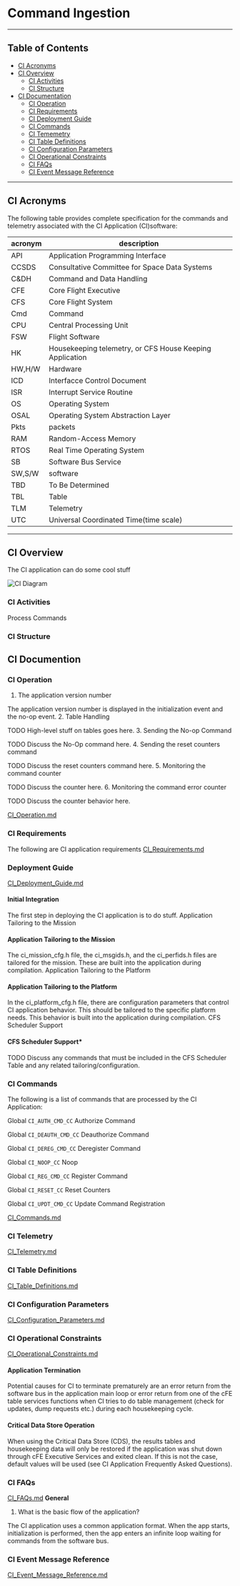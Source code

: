 # Command Ingestion

***
## Table of Contents

* [CI Acronyms](#ci-acronyms)
* [CI Overview](#ci-overview)
  * [CI Activities](#ci-activities)
  * [CI Structure](#ci-structure)
* [CI Documentation](#ci-documentation)
  * [CI Operation](#ci-operation:)
  * [CI Requirements](#ci-requirements:)
  * [CI Deployment Guide](#ci-deployment-guide:)
  * [CI Commands](#ci-commands:)
  * [CI Tememetry](#ci-telemetry:)
  * [CI Table Definitions](#ci-table-definitions:)
  * [CI Configuration Parameters](#ci-configuration-parameters:)
  * [CI Operational Constraints](#ci-operational-constraints:)
  * [CI FAQs](#ci-faqs:)
  * [CI Event Message Reference](#ci-event-message-reference:)
***
## CI Acronyms

The following table provides complete specification for the commands and telemetry associated with the CI Application (CI)software:

|acronym| description						 |
| ----- | ------------------------------------------------------ |
|API	|Application Programming Interface			 |
|CCSDS	|Consultative Committee for Space Data Systems		 |
|C&DH	|Command and Data Handling				 |
|CFE	|Core Flight Executive					 |
|CFS	|Core Flight System					 |
|Cmd	|Command						 |
|CPU	|Central Processing Unit				 |
|FSW	|Flight Software					 |
|HK	|Housekeeping telemetry, or CFS House Keeping Application|
|HW,H/W	|Hardware						 |
|ICD	|Interfacce Control Document				 |
|ISR	|Interrupt Service Routine				 |
|OS	|Operating System					 |
|OSAL	| Operating System Abstraction Layer			 |
|Pkts	|packets						 |
|RAM 	|Random-Access Memory					 |
|RTOS	|Real Time Operating System				 |
|SB	|Software Bus Service					 |
|SW,S/W	|software						 |
|TBD	|To Be Determined					 |
|TBL	|Table							 |
|TLM	|Telemetry						 |
|UTC	|Universal Coordinated Time(time scale)			 |

***
## CI Overview

The CI application can do some cool stuff

![CI Diagram]()

### CI Activities

Process Commands

### CI Structure



## CI Documention



### CI Operation
1. The application version number

The application version number is displayed in the initialization event and the no-op event.
2. Table Handling

TODO High-level stuff on tables goes here.
3. Sending the No-op Command

TODO Discuss the No-Op command here.
4. Sending the reset counters command

TODO Discuss the reset counters command here.
5. Monitoring the command counter

TODO Discuss the counter here.
6. Monitoring the command error counter

TODO Discuss the counter behavior here.

[CI_Operation.md](docs/CI_Operation.md "Link to CI_Operations")


### CI Requirements

The following are CI application requirements
[CI_Requirements.md](docs/CI_Requirements.md "Link to TO Requirements")

### Deployment Guide

[CI_Deployment_Guide.md](docs/CI_Deployment_Guide.md "Link to CI Deployment Guide")

#### **Initial Integration**
The first step in deploying the CI application is to do stuff.
Application Tailoring to the Mission

#### **Application Tailoring to the Mission**
The ci_mission_cfg.h file, the ci_msgids.h, and the ci_perfids.h files are tailored for the mission. These are built into the application during compilation.
Application Tailoring to the Platform

#### **Application Tailoring to the Platform**
In the ci_platform_cfg.h file, there are configuration parameters that control CI application behavior. This should be tailored to the specific platform needs. This behavior is built into the application during compilation.
CFS Scheduler Support

#### **CFS Scheduler Support***
TODO Discuss any commands that must be included in the CFS Scheduler Table and any related tailoring/configuration.


### CI Commands

The following is a list of commands that are processed by the CI Application:

Global `CI_AUTH_CMD_CC`
    Authorize Command 

Global `CI_DEAUTH_CMD_CC`
    Deauthorize Command 

Global `CI_DEREG_CMD_CC`
    Deregister Command 

Global `CI_NOOP_CC`
    Noop 

Global `CI_REG_CMD_CC`
    Register Command 

Global `CI_RESET_CC`
    Reset Counters 

Global `CI_UPDT_CMD_CC`
    Update Command Registration 

[CI_Commands.md](docs/CI_Commands.md "Link to CI Commands")

### CI Telemetry

[CI_Telemetry.md](docs/CI_Telemtry.md "Link to CI Telemetry")

### CI Table Definitions

[CI_Table_Definitions.md](docs/CI_Table_Definitions.md "Link to CI Table Definitions")

### CI Configuration Parameters

[CI_Configuration_Parameters.md](docs/CI_Configuration_Parameters.md "Link to CI Configuration Parameters")

### CI Operational Constraints

[CI_Operational_Constraints.md](docs/CI_Operational_Constraints.md "Link to CI Operational Constraints")

#### **Application Termination**

Potential causes for CI to terminate prematurely are an error return from the software bus in the application 
main loop or error return from one of the cFE table services functions when CI tries to do table management
(check for updates, dump requests etc.) during each housekeeping cycle.

#### **Critical Data Store Operation**

When using the Critical Data Store (CDS), the results tables and housekeeping data will only be restored if the 
application was shut down through cFE Executive Services and exited clean. If this is not the case, default values
will be used (see CI Application Frequently Asked Questions).

### CI FAQs

[CI_FAQs.md](docs/CI_FAQs.md "Link to CI FAQs")
**General**

1. What is the basic flow of the application?

The CI application uses a common application format. When the app starts, initialization is performed, then the app 
enters an infinite loop waiting for commands from the software bus. 

### CI Event Message Reference

[CI_Event_Message_Reference.md](docs/CI_Event_Message_Reference.md "Link to CI Event Message Reference")




